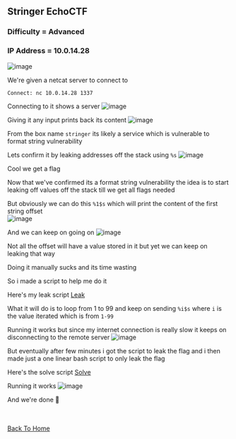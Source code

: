 <h2> Stringer EchoCTF </h2>

### Difficulty = Advanced

### IP Address = 10.0.14.28

![image](https://user-images.githubusercontent.com/113513376/222299045-6d070678-3e7e-462b-bd7a-331dc1e7de86.png)

We're given a netcat server to connect to 

```
Connect: nc 10.0.14.28 1337
```

Connecting to it shows a server
![image](https://user-images.githubusercontent.com/113513376/222299398-824ab740-8554-47f4-b0bb-6292930243c5.png)

Giving it any input prints back its content
![image](https://user-images.githubusercontent.com/113513376/222299455-20f0de19-5f3d-44ea-9d4b-14a8021fb943.png)

From the box name `stringer` its likely a service which is vulnerable to format string vulnerability

Lets confirm it by leaking addresses off the stack using `%s`
![image](https://user-images.githubusercontent.com/113513376/222299567-2fee1d4f-2485-4a16-817a-26ed788053f5.png)

Cool we get a flag 

Now that we've confirmed its a format string vulnerability the idea is to start leaking off values off the stack till we get all flags needed

But obviously we can do this `%1$s` which will print the content of the first string offset  
![image](https://user-images.githubusercontent.com/113513376/222299814-85e58d16-2399-4605-af1f-7c70dfeb6dc8.png)

And we can keep on going on 
![image](https://user-images.githubusercontent.com/113513376/222299969-198fe8c3-4721-4848-9c8f-745f904fe83f.png)

Not all the offset will have a value stored in it but yet we can keep on leaking that way

Doing it manually sucks and its time wasting

So i made a script to help me do it

Here's my leak script [Leak](https://github.com/markuched13/markuched13.github.io/blob/main/solvescript/echoctf/stringer/leak.py)

What it will do is to loop from 1 to 99 and keep on sending `%i$s` where `i` is the value iterated which is from `1-99`

Running it works but since my internet connection is really slow it keeps on disconnecting to the remote server 
![image](https://user-images.githubusercontent.com/113513376/222300954-3d0ec3d5-a319-43f0-a115-64767ef5cdf6.png)

But eventually after few minutes i got the script to leak the flag and i then made just a one linear bash script to only leak the flag

Here's the solve script [Solve](https://github.com/markuched13/markuched13.github.io/blob/main/solvescript/echoctf/stringer/solve.sh)

Running it works 
![image](https://user-images.githubusercontent.com/113513376/222301580-1a69e798-b1db-425b-b7ac-643f123056d5.png)

And we're done 👻

<br> <br> 
[Back To Home](../../index.md)

